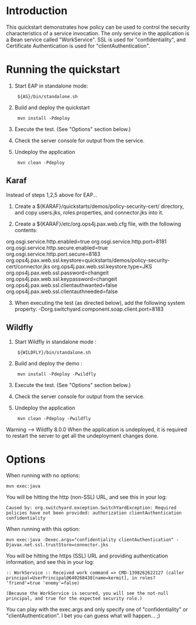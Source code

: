 Introduction
============
This quickstart demonstrates how policy can be used to control the security characteristics of a
service invocation.  The only service in the application is a Bean service called "WorkService".
SSL is used for "confidentiality", and Certificate Authentication is used for "clientAuthentication".


Running the quickstart
======================

1. Start EAP in standalone mode:

        ${AS}/bin/standalone.sh

2. Build and deploy the quickstart

        mvn install -Pdeploy

3. Execute the test. (See "Options" section below.)

4. Check the server console for output from the service.

5. Undeploy the application

        mvn clean -Pdeploy

Karaf
-----
Instead of steps 1,2,5 above for EAP...

1. Create a ${KARAF}/quickstarts/demos/policy-security-cert/ directory, and copy users.jks, roles.properties, and connector.jks into it.

2. Create a ${KARAF}/etc/org.ops4j.pax.web.cfg file, with the following contents:

org.osgi.service.http.enabled=true
org.osgi.service.http.port=8181
org.osgi.service.http.secure.enabled=true
org.osgi.service.http.port.secure=8183
org.ops4j.pax.web.ssl.keystore=quickstarts/demos/policy-security-cert/connector.jks
org.ops4j.pax.web.ssl.keystore.type=JKS
org.ops4j.pax.web.ssl.password=changeit
org.ops4j.pax.web.ssl.keypassword=changeit
org.ops4j.pax.web.ssl.clientauthwanted=false
org.ops4j.pax.web.ssl.clientauthneeded=false

3. When executing the test (as directed below), add the following system property: -Dorg.switchyard.component.soap.client.port=8183


Wildfly
----------


1. Start Wildfly in standalone mode :

        ${WILDFLY}/bin/standalone.sh

2. Build and deploy the demo :

        mvn install -Pdeploy -Pwildfly

3. Execute the test. (See "Options" section below.)

4. Check the server console for output from the service.

5. Undeploy the application

        mvn clean -Pdeploy -Pwildfly

Warning --> Wildfly 8.0.0 When the application is undeployed, it is required to restart the server to get all the undeployment changes done.


Options
=======

When running with no options:

    mvn exec:java

You will be hitting the http (non-SSL) URL, and see this in your log:

    Caused by: org.switchyard.exception.SwitchYardException: Required policies have not been provided: authorization clientAuthentication confidentiality

When running with this option:

    mvn exec:java -Dexec.args="confidentiality clientAuthentication" -Djavax.net.ssl.trustStore=connector.jks

You will be hitting the https (SSL) URL and providing authentication information, and see this in your log:

    :: WorkService :: Received work command => CMD-1398262622127 (caller principal=UserPrincipal@640268438[name=kermit], in roles? 'friend'=true 'enemy'=false)

    (Because the WorkService is secured, you will see the not-null principal, and true for the expected security role.)

You can play with the exec.args and only specify one of "confidentiality" or "clientAuthentication". I bet you can guess what will happen... ;)
